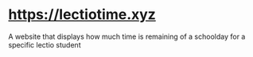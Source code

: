 # https://lectiotime.xyz
A website that displays how much time is remaining of a schoolday for a specific lectio student
